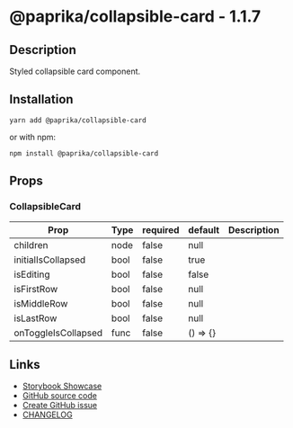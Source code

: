 <!-- start: Autogenerated - do not modify -->

# @paprika/collapsible-card - 1.1.7

## Description

Styled collapsible card component.

## Installation

```
yarn add @paprika/collapsible-card
```

or with npm:

```
npm install @paprika/collapsible-card
```

## Props

### CollapsibleCard

| Prop                | Type | required | default  | Description |
| ------------------- | ---- | -------- | -------- | ----------- |
| children            | node | false    | null     |             |
| initialIsCollapsed  | bool | false    | true     |             |
| isEditing           | bool | false    | false    |             |
| isFirstRow          | bool | false    | null     |             |
| isMiddleRow         | bool | false    | null     |             |
| isLastRow           | bool | false    | null     |             |
| onToggleIsCollapsed | func | false    | () => {} |             |

<!-- end: Autogenerated - do not modify -->
<!-- content -->

<!-- eoContent -->

## Links

- [Storybook Showcase](https://paprika.highbond.com/?path=/story/navigation-collapsiblecard--showcase)
- [GitHub source code](https://github.com/acl-services/paprika/tree/master/packages/CollapsibleCard/src)
- [Create GitHub issue](https://github.com/acl-services/paprika/issues/new?label=[]&title=@paprika/collapsible-card%20[help]:%20your%20short%20description&body=%0A%23%20Help%20wanted%0A%0A%23%23%20Please%20write%20your%20question.%0A*A%20clear%20and%20concise%20description%20of%20what%20the%20question%20is*%0A%0A%23%23%20Additional%20context%0A*Add%20any%20other%20context%20or%20screenshots%20about%20your%20question%20here.*%0A)
- [CHANGELOG](https://github.com/acl-services/paprika/tree/master/packages/CollapsibleCard/CHANGELOG.md)
